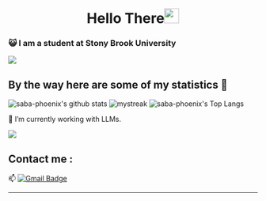 <h1 align="center">Hello There<img src="https://github.com/souvikguria98/souvikguria98/blob/master/Hi.gif" width="30"> </h1>

### :smiley_cat: I am a student at Stony Brook University


<a href="https://www.youtube.com/watch?v=dQw4w9WgXcQ"><img src="https://user-images.githubusercontent.com/73097560/115834477-dbab4500-a447-11eb-908a-139a6edaec5c.gif"></a>

## By the way here are some of my statistics 🚀
![saba-phoenix's github stats](https://github-readme-stats.vercel.app/api?username=saba-phoenix&show_icons=true&theme=tokyonight)
<img src="https://github-readme-streak-stats.herokuapp.com/?user=saba-phoenix&theme=tokyonight" alt="mystreak"/>
![saba-phoenix's Top Langs](https://github-readme-stats.vercel.app/api/top-langs/?username=saba-phoenix&theme=tokyonight&layout=compact)

🌱 I’m currently working with LLMs.

<a href="https://www.youtube.com/watch?v=dQw4w9WgXcQ"><img src="https://user-images.githubusercontent.com/73097560/115834477-dbab4500-a447-11eb-908a-139a6edaec5c.gif"></a>

## Contact me : 
📫 [![Gmail Badge](https://img.shields.io/badge/-jannatussaba@gmail.com-blue?style=flat-roundedrectangle&logo=Gmail&logoColor=white&link=mailto:jannatussaba@gmail.com)](jannatussaba@gmail.com)


------


